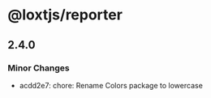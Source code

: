 # @loxtjs/reporter

## 2.4.0

### Minor Changes

- acdd2e7: chore: Rename Colors package to lowercase
